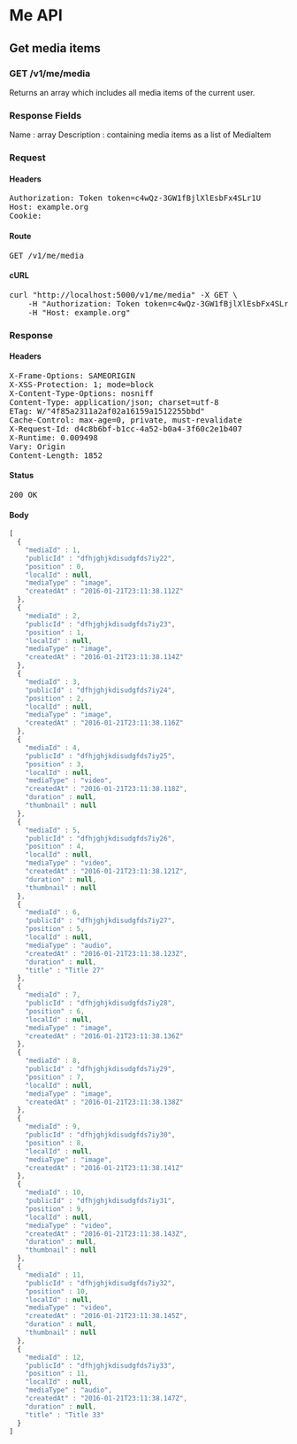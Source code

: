 # Me API

## Get media items

### GET /v1/me/media

Returns an array which includes all media items of the current user.

### Response Fields

Name : array
Description : containing media items as a list of MediaItem

### Request

#### Headers

<pre>Authorization: Token token=c4wQz-3GW1fBjlXlEsbFx4SLr1U
Host: example.org
Cookie: </pre>

#### Route

<pre>GET /v1/me/media</pre>

#### cURL

<pre class="request">curl &quot;http://localhost:5000/v1/me/media&quot; -X GET \
	-H &quot;Authorization: Token token=c4wQz-3GW1fBjlXlEsbFx4SLr1U&quot; \
	-H &quot;Host: example.org&quot;</pre>

### Response

#### Headers

<pre>X-Frame-Options: SAMEORIGIN
X-XSS-Protection: 1; mode=block
X-Content-Type-Options: nosniff
Content-Type: application/json; charset=utf-8
ETag: W/&quot;4f85a2311a2af02a16159a1512255bbd&quot;
Cache-Control: max-age=0, private, must-revalidate
X-Request-Id: d4c8b6bf-b1cc-4a52-b0a4-3f60c2e1b407
X-Runtime: 0.009498
Vary: Origin
Content-Length: 1852</pre>

#### Status

<pre>200 OK</pre>

#### Body

```javascript
[
  {
    "mediaId" : 1,
    "publicId" : "dfhjghjkdisudgfds7iy22",
    "position" : 0,
    "localId" : null,
    "mediaType" : "image",
    "createdAt" : "2016-01-21T23:11:38.112Z"
  },
  {
    "mediaId" : 2,
    "publicId" : "dfhjghjkdisudgfds7iy23",
    "position" : 1,
    "localId" : null,
    "mediaType" : "image",
    "createdAt" : "2016-01-21T23:11:38.114Z"
  },
  {
    "mediaId" : 3,
    "publicId" : "dfhjghjkdisudgfds7iy24",
    "position" : 2,
    "localId" : null,
    "mediaType" : "image",
    "createdAt" : "2016-01-21T23:11:38.116Z"
  },
  {
    "mediaId" : 4,
    "publicId" : "dfhjghjkdisudgfds7iy25",
    "position" : 3,
    "localId" : null,
    "mediaType" : "video",
    "createdAt" : "2016-01-21T23:11:38.118Z",
    "duration" : null,
    "thumbnail" : null
  },
  {
    "mediaId" : 5,
    "publicId" : "dfhjghjkdisudgfds7iy26",
    "position" : 4,
    "localId" : null,
    "mediaType" : "video",
    "createdAt" : "2016-01-21T23:11:38.121Z",
    "duration" : null,
    "thumbnail" : null
  },
  {
    "mediaId" : 6,
    "publicId" : "dfhjghjkdisudgfds7iy27",
    "position" : 5,
    "localId" : null,
    "mediaType" : "audio",
    "createdAt" : "2016-01-21T23:11:38.123Z",
    "duration" : null,
    "title" : "Title 27"
  },
  {
    "mediaId" : 7,
    "publicId" : "dfhjghjkdisudgfds7iy28",
    "position" : 6,
    "localId" : null,
    "mediaType" : "image",
    "createdAt" : "2016-01-21T23:11:38.136Z"
  },
  {
    "mediaId" : 8,
    "publicId" : "dfhjghjkdisudgfds7iy29",
    "position" : 7,
    "localId" : null,
    "mediaType" : "image",
    "createdAt" : "2016-01-21T23:11:38.138Z"
  },
  {
    "mediaId" : 9,
    "publicId" : "dfhjghjkdisudgfds7iy30",
    "position" : 8,
    "localId" : null,
    "mediaType" : "image",
    "createdAt" : "2016-01-21T23:11:38.141Z"
  },
  {
    "mediaId" : 10,
    "publicId" : "dfhjghjkdisudgfds7iy31",
    "position" : 9,
    "localId" : null,
    "mediaType" : "video",
    "createdAt" : "2016-01-21T23:11:38.143Z",
    "duration" : null,
    "thumbnail" : null
  },
  {
    "mediaId" : 11,
    "publicId" : "dfhjghjkdisudgfds7iy32",
    "position" : 10,
    "localId" : null,
    "mediaType" : "video",
    "createdAt" : "2016-01-21T23:11:38.145Z",
    "duration" : null,
    "thumbnail" : null
  },
  {
    "mediaId" : 12,
    "publicId" : "dfhjghjkdisudgfds7iy33",
    "position" : 11,
    "localId" : null,
    "mediaType" : "audio",
    "createdAt" : "2016-01-21T23:11:38.147Z",
    "duration" : null,
    "title" : "Title 33"
  }
]
```
